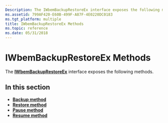 ```yaml
---
Description: The IWbemBackupRestoreEx interface exposes the following methods.
ms.assetid: 799AF420-E60B-499F-A87F-4E0220DC0183
ms.tgt_platform: multiple
title: IWbemBackupRestoreEx Methods
ms.topic: reference
ms.date: 05/31/2018
---
```


# IWbemBackupRestoreEx Methods

The [**IWbemBackupRestoreEx**](/windows/desktop/api/Wbemcli/nn-wbemcli-iwbembackuprestoreex) interface exposes the following methods.

## In this section

-   [**Backup method**](https://msdn.microsoft.com/library/Aa391419(v=VS.85).aspx)
-   [**Restore method**](https://msdn.microsoft.com/library/Aa391421(v=VS.85).aspx)
-   [**Pause method**](/windows/desktop/api/Wbemcli/nf-wbemcli-iwbembackuprestoreex-pause)
-   [**Resume method**](/windows/desktop/api/Wbemcli/nf-wbemcli-iwbembackuprestoreex-resume)

 

 



